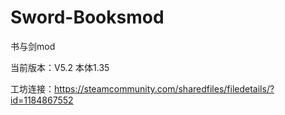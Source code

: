# Sword-Booksmod
书与剑mod

当前版本：V5.2 本体1.35

工坊连接：https://steamcommunity.com/sharedfiles/filedetails/?id=1184867552

